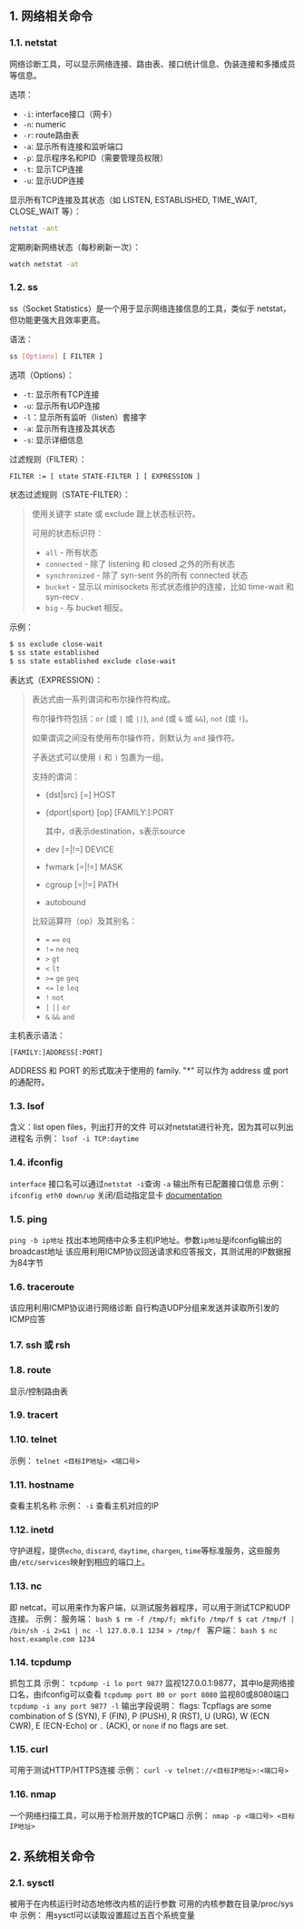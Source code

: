 ## 1. 网络相关命令

### 1.1. netstat

网络诊断工具，可以显示网络连接、路由表、接口统计信息、伪装连接和多播成员等信息。

选项：
- `-i`: interface接口（网卡）
- `-n`: numeric
- `-r`: route路由表
- `-a`: 显示所有连接和监听端口
- `-p`: 显示程序名和PID（需要管理员权限）
- `-t`: 显示TCP连接
- `-u`: 显示UDP连接

显示所有TCP连接及其状态（如 LISTEN, ESTABLISHED, TIME_WAIT, CLOSE_WAIT 等）：

```bash
netstat -ant
```

定期刷新网络状态（每秒刷新一次）：

```bash
watch netstat -at
```

### 1.2. ss

ss（Socket Statistics）是一个用于显示网络连接信息的工具，类似于 netstat，但功能更强大且效率更高。

语法：

```bash
ss [Options] [ FILTER ]
```

选项（Options）：

- `-t`: 显示所有TCP连接
- `-u`: 显示所有UDP连接
- `-l`：显示所有监听（listen）套接字
- `-a`: 显示所有连接及其状态
- `-s`: 显示详细信息

过滤规则（FILTER）：

```bash
FILTER := [ state STATE-FILTER ] [ EXPRESSION ]
```

状态过滤规则（STATE-FILTER）：

> 使用关键字 state 或 exclude 跟上状态标识符。
> 
> 可用的状态标识符：
> - `all` - 所有状态
> - `connected` - 除了 listening 和 closed 之外的所有状态
> - `synchronized` - 除了 syn-sent 外的所有 connected 状态
> - `bucket` - 显示以 minisockets 形式状态维护的连接，比如 time-wait 和 syn-recv .
> - `big` - 与 bucket 相反。

示例：

```bash
$ ss exclude close-wait
$ ss state established
$ ss state established exclude close-wait
```

表达式（EXPRESSION）：

> 表达式由一系列谓词和布尔操作符构成。
>
> 布尔操作符包括：`or` (或 `|` 或 `||`), `and` (或 `&` 或 `&&`), `not` (或 `!`)。
>
> 如果谓词之间没有使用布尔操作符，则默认为 `and` 操作符。
>
> 子表达式可以使用 `(` 和 `)` 包裹为一组。
>
> 支持的谓词：
>
> - {dst|src} [=] HOST
> - {dport|sport} [op] [FAMILY:]:PORT
>
>   其中，d表示destination，s表示source
>
> - dev [=|!=] DEVICE
> - fwmark [=|!=] MASK
> - cgroup [=|!=] PATH
> - autobound
> 
> 比较运算符（op）及其别名：
> - `=` `==` `eq`
> - `!=` `ne` `neq`
> - `>` `gt`
> - `<` `lt`
> - `>=` `ge` `geq`
> - `<=` `le` `leq`
> - `!` `not`
> - `|` `||` `or`
> - `&` `&&` `and`

主机表示语法：

```
[FAMILY:]ADDRESS[:PORT]
```

ADDRESS 和 PORT 的形式取决于使用的 family.
"*" 可以作为 address 或 port 的通配符。

### 1.3. lsof
含义：list open files，列出打开的文件
可以对netstat进行补充，因为其可以列出进程名
示例：
  `lsof -i TCP:daytime`

### 1.4. ifconfig
`interface` 接口名可以通过`netstat -i`查询
`-a` 输出所有已配置接口信息
示例：
  `ifconfig eth0 down/up` 关闭/启动指定显卡
[documentation](https://www.runoob.com/linux/linux-comm-ifconfig.html)

### 1.5. ping
`ping -b ip地址` 找出本地网络中众多主机IP地址。参数`ip地址`是ifconfig输出的broadcast地址
该应用利用ICMP协议回送请求和应答报文，其测试用的IP数据报为84字节

### 1.6. traceroute
该应用利用ICMP协议进行网络诊断
自行构造UDP分组来发送并读取所引发的ICMP应答

### 1.7. ssh 或 rsh

### 1.8. route
显示/控制路由表

### 1.9. tracert

### 1.10. telnet
示例：
  `telnet <目标IP地址> <端口号>`

### 1.11. hostname
查看主机名称
示例：
  `-i` 查看主机对应的IP

### 1.12. inetd
守护进程，提供`echo`, `discard`, `daytime`, `chargen`, `time`等标准服务，这些服务由`/etc/services`映射到相应的端口上。

### 1.13. nc
即 netcat，可以用来作为客户端，以测试服务器程序，可以用于测试TCP和UDP连接。
示例：
  服务端：
    ```bash
    $ rm -f /tmp/f; mkfifo /tmp/f
    $ cat /tmp/f | /bin/sh -i 2>&1 | nc -l 127.0.0.1 1234 > /tmp/f
    ```
  客户端：
    ```bash
    $ nc host.example.com 1234
    ```

### 1.14. tcpdump
抓包工具
示例：
  `tcpdump -i lo port 9877` 监视127.0.0.1:9877，其中lo是网络接口名，由ifconfig可以查看
  `tcpdump port 80 or port 8080` 监视80或8080端口
  `tcpdump -i any port 9877 -l`
输出字段说明：
  flags: Tcpflags are some combination of S (SYN), F (FIN), P (PUSH), R (RST), U (URG), W (ECN CWR), E (ECN-Echo) or `.` (ACK), or `none` if no flags are set.

### 1.15. curl
可用于测试HTTP/HTTPS连接
示例：
  `curl -v telnet://<目标IP地址>:<端口号>`

### 1.16. nmap
一个网络扫描工具，可以用于检测开放的TCP端口
示例：
  `nmap -p <端口号> <目标IP地址>`

## 2. 系统相关命令

### 2.1. sysctl
被用于在内核运行时动态地修改内核的运行参数
可用的内核参数在目录/proc/sys中
示例：
  用sysctl可以读取设置超过五百个系统变量